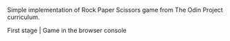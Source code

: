 Simple implementation of Rock Paper Scissors game from The Odin Project curriculum.

First stage | Game in the browser console 